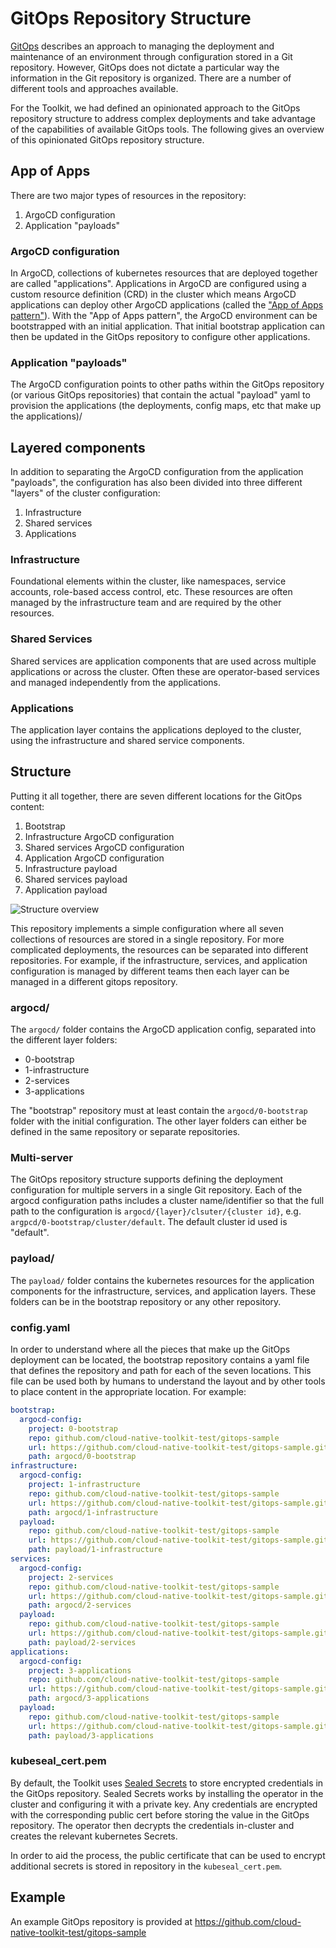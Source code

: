 # GitOps Repository Structure

[GitOps](../../concepts/gitops/) describes an approach to managing the deployment and maintenance of an environment through configuration stored in a Git repository. However, GitOps does not dictate a particular way the information in the Git repository is organized. There are a number of different tools and approaches available.

For the Toolkit, we had defined an opinionated approach to the GitOps repository structure to address complex deployments and take advantage of the capabilities of available GitOps tools. The following gives an overview of this opinionated GitOps repository structure. 

## App of Apps

There are two major types of resources in the repository:

1. ArgoCD configuration
2. Application "payloads"

### ArgoCD configuration

In ArgoCD, collections of kubernetes resources that are deployed together are called "applications". Applications in ArgoCD are configured using a custom resource definition (CRD) in the cluster which means ArgoCD applications can deploy other ArgoCD applications (called the ["App of Apps pattern"](https://argoproj.github.io/argo-cd/operator-manual/cluster-bootstrapping/#app-of-apps-pattern)). With the "App of Apps pattern", the ArgoCD environment can be bootstrapped with an initial application. That initial bootstrap application can then be updated in the GitOps repository to configure other applications.

### Application "payloads"

The ArgoCD configuration points to other paths within the GitOps repository (or various GitOps repositories) that contain the actual "payload" yaml to provision the applications (the deployments, config maps, etc that make up the applications)/

## Layered components

In addition to separating the ArgoCD configuration from the application "payloads", the configuration has also been divided into three different "layers" of the cluster configuration:

1. Infrastructure
2. Shared services
3. Applications

### Infrastructure

Foundational elements within the cluster, like namespaces, service accounts, role-based access control, etc. These resources are often managed by the infrastructure team and are required by the other resources.

### Shared Services

Shared services are application components that are used across multiple applications or across the cluster. Often these are operator-based services and managed independently from the applications.

### Applications

The application layer contains the applications deployed to the cluster, using the infrastructure and shared service components.

## Structure

Putting it all together, there are seven different locations for the GitOps content:

1. Bootstrap
2. Infrastructure ArgoCD configuration
3. Shared services ArgoCD configuration
4. Application ArgoCD configuration
5. Infrastructure payload
6. Shared services payload
7. Application payload

![Structure overview](https://operate.cloudnativetoolkit.dev/images/gitops-structure-overview.png)

This repository implements a simple configuration where all seven collections of resources are stored in a single repository. For more complicated deployments, the resources can be separated into different repositories. For example, if the infrastructure, services, and application configuration is managed by different teams then each layer can be managed in a different gitops repository.

### argocd/

The `argocd/` folder contains the ArgoCD application config, separated into the different layer folders:

- 0-bootstrap
- 1-infrastructure
- 2-services
- 3-applications

The "bootstrap" repository must at least contain the `argocd/0-bootstrap` folder with the initial configuration. The other layer folders can either be defined in the same repository or separate repositories.

### Multi-server

The GitOps repository structure supports defining the deployment configuration for multiple servers in a single Git repository. Each of the argocd configuration paths includes a cluster name/identifier so that the full path to the configuration is `argocd/{layer}/clsuter/{cluster id}`, e.g. `argpcd/0-bootstrap/cluster/default`. The default cluster id used is "default". 

### payload/

The `payload/` folder contains the kubernetes resources for the application components for the infrastructure, services, and application layers. These folders can be in the bootstrap repository or any other repository.

### config.yaml

In order to understand where all the pieces that make up the GitOps deployment can be located, the bootstrap repository contains a yaml file that defines the repository and path for each of the seven locations. This file can be used both by humans to understand the layout and by other tools to place content in the appropriate location. For example:

```yaml
bootstrap:
  argocd-config:
    project: 0-bootstrap
    repo: github.com/cloud-native-toolkit-test/gitops-sample
    url: https://github.com/cloud-native-toolkit-test/gitops-sample.git
    path: argocd/0-bootstrap
infrastructure:
  argocd-config:
    project: 1-infrastructure
    repo: github.com/cloud-native-toolkit-test/gitops-sample
    url: https://github.com/cloud-native-toolkit-test/gitops-sample.git
    path: argocd/1-infrastructure
  payload:
    repo: github.com/cloud-native-toolkit-test/gitops-sample
    url: https://github.com/cloud-native-toolkit-test/gitops-sample.git
    path: payload/1-infrastructure
services:
  argocd-config:
    project: 2-services
    repo: github.com/cloud-native-toolkit-test/gitops-sample
    url: https://github.com/cloud-native-toolkit-test/gitops-sample.git
    path: argocd/2-services
  payload:
    repo: github.com/cloud-native-toolkit-test/gitops-sample
    url: https://github.com/cloud-native-toolkit-test/gitops-sample.git
    path: payload/2-services
applications:
  argocd-config:
    project: 3-applications
    repo: github.com/cloud-native-toolkit-test/gitops-sample
    url: https://github.com/cloud-native-toolkit-test/gitops-sample.git
    path: argocd/3-applications
  payload:
    repo: github.com/cloud-native-toolkit-test/gitops-sample
    url: https://github.com/cloud-native-toolkit-test/gitops-sample.git
    path: payload/3-applications
```

### kubeseal_cert.pem

By default, the Toolkit uses [Sealed Secrets](https://github.com/bitnami-labs/sealed-secrets) to store encrypted credentials in the GitOps repository. Sealed Secrets works by installing the operator in the cluster and configuring it with a private key. Any credentials are encrypted with the corresponding public cert before storing the value in the GitOps repository. The operator then decrypts the credentials in-cluster and creates the relevant kubernetes Secrets.

In order to aid the process, the public certificate that can be used to encrypt additional secrets is stored in repository in the `kubeseal_cert.pem`.

## Example

An example GitOps repository is provided at https://github.com/cloud-native-toolkit-test/gitops-sample
